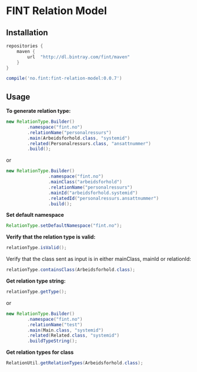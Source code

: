 # FINT Relation Model

## Installation

```groovy
repositories {
    maven {
        url  "http://dl.bintray.com/fint/maven" 
    }
}

compile('no.fint:fint-relation-model:0.0.7')
```

## Usage

**To generate relation type:**
```java
new RelationType.Builder()
        .namespace("fint.no")
        .relationName("personalressurs")
        .main(Arbeidsforhold.class, "systemid")
        .related(Personalressurs.class, "ansattnummer")
        .build();
```
or
```java
new RelationType.Builder()
                .namespace("fint.no")
                .mainClass("arbeidsforhold")
                .relationName("personalressurs")
                .mainId("arbeidsforhold.systemid")
                .relatedId("personalressurs.ansattnummer")
                .build();
```

**Set default namespace**
```java
RelationType.setDefaultNamespace("fint.no");
```

**Verify that the relation type is valid:**
```java
relationType.isValid();
```
Verify that the class sent as input is in either mainClass, mainId or relationId:
```java
relationType.containsClass(Arbeidsforhold.class);
```

**Get relation type string:**
```java
relationType.getType();
```

or

```java
new RelationType.Builder()
        .namespace("fint.no")
        .relationName("test")
        .main(Main.class, "systemid")
        .related(Related.class, "systemid")
        .buildTypeString();
```

**Get relation types for class**
```java
RelationUtil.getRelationTypes(Arbeidsforhold.class);
```